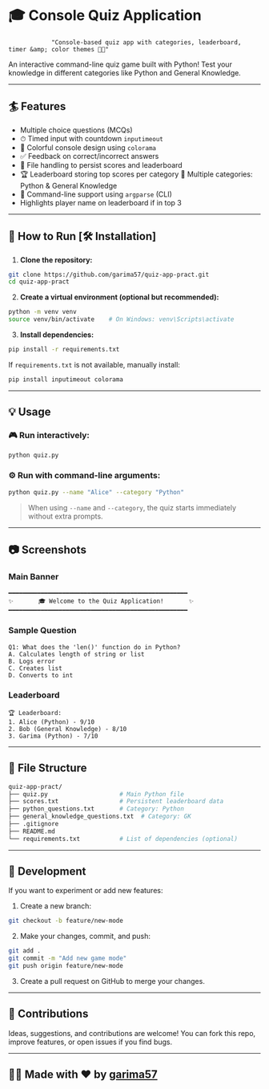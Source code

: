 # 🎓 Console Quiz Application
                "Console-based quiz app with categories, leaderboard, timer &amp; color themes 🌈✨"
An interactive command-line quiz game built with Python! Test your knowledge in different categories like Python and General Knowledge.

---

## :surfer: Features

- Multiple choice questions (MCQs)
- ⏱ Timed input with countdown `inputimeout`
- 🌈 Colorful console design using `colorama`
- ✅ Feedback on correct/incorrect answers
- 📂 File handling to persist scores and leaderboard 
- 🏆 Leaderboard storing top scores per category
 🧠 Multiple categories: Python & General Knowledge
- 🔧 Command-line support using `argparse` (CLI)
- Highlights player name on leaderboard if in top 3

---

## 🚀 How to Run [🛠️ Installation]

1. **Clone the repository:**

```bash
git clone https://github.com/garima57/quiz-app-pract.git
cd quiz-app-pract
```

2. **Create a virtual environment (optional but recommended):**

```bash
python -m venv venv
source venv/bin/activate    # On Windows: venv\Scripts\activate
```

3. **Install dependencies:**

```bash
pip install -r requirements.txt
```

If `requirements.txt` is not available, manually install:
```bash
pip install inputimeout colorama
```

---

## 💡 Usage

### 🎮 Run interactively:
```bash
python quiz.py
```

### ⚙️ Run with command-line arguments:
```bash
python quiz.py --name "Alice" --category "Python"
```

> When using `--name` and `--category`, the quiz starts immediately without extra prompts.

---

## 📷 Screenshots

### Main Banner
```
━━━━━━━━━━━━━━━━━━━━━━━━━━━━━━━━━━━━━━━━━━━━━━━━━━
✨       🎓 Welcome to the Quiz Application!       ✨
━━━━━━━━━━━━━━━━━━━━━━━━━━━━━━━━━━━━━━━━━━━━━━━━━━
```

### Sample Question
```
Q1: What does the 'len()' function do in Python?
A. Calculates length of string or list
B. Logs error
C. Creates list
D. Converts to int
```

### Leaderboard
```
🏆 Leaderboard:
1. Alice (Python) - 9/10
2. Bob (General Knowledge) - 8/10
3. Garima (Python) - 7/10
```

---

## 📁 File Structure

```bash
quiz-app-pract/
├── quiz.py                    # Main Python file
├── scores.txt                 # Persistent leaderboard data
├── python_questions.txt       # Category: Python
├── general_knowledge_questions.txt  # Category: GK
├── .gitignore
├── README.md
└── requirements.txt           # List of dependencies (optional)
```

---

## 🌱 Development

If you want to experiment or add new features:

1. Create a new branch:
```bash
git checkout -b feature/new-mode
```

2. Make your changes, commit, and push:
```bash
git add .
git commit -m "Add new game mode"
git push origin feature/new-mode
```

3. Create a pull request on GitHub to merge your changes.

---

## 🙌 Contributions

Ideas, suggestions, and contributions are welcome! You can fork this repo, improve features, or open issues if you find bugs.

---

## 👩‍💻 Made with ❤️ by [garima57](https://github.com/garima57)

